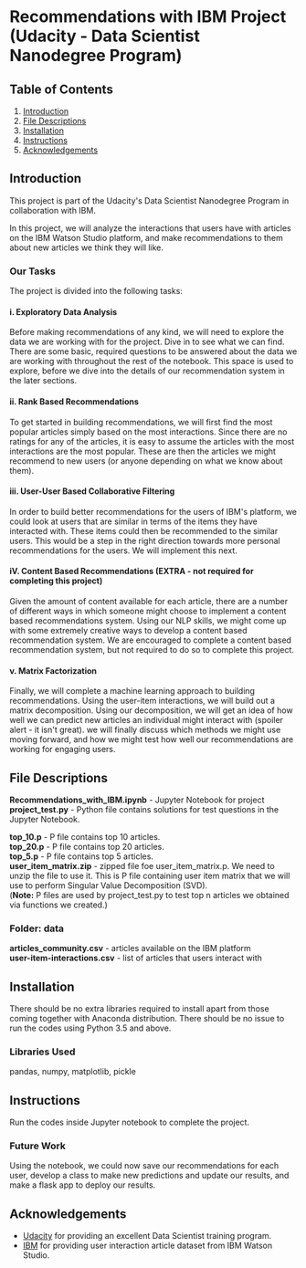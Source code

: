 # Recommendations with IBM Project (Udacity - Data Scientist Nanodegree Program)
## Table of Contents
1. [Introduction]()
2. [File Descriptions]()
3. [Installation]()
4. [Instructions]()
5. [Acknowledgements]()

## Introduction
This project is part of the Udacity's Data Scientist Nanodegree Program in collaboration with IBM.

In this project, we will analyze the interactions that users have with articles on the IBM Watson Studio platform, and make recommendations to them about new articles we think they will like. 

### Our Tasks
The project is divided into the following tasks:

#### i. Exploratory Data Analysis<br/>
Before making recommendations of any kind, we will need to explore the data we are working with for the project. Dive in to see what we can find. There are some basic, required questions to be answered about the data we are working with throughout the rest of the notebook. This space is used to explore, before we dive into the details of our recommendation system in the later sections.

#### ii. Rank Based Recommendations<br/>
To get started in building recommendations, we will first find the most popular articles simply based on the most interactions. Since there are no ratings for any of the articles, it is easy to assume the articles with the most interactions are the most popular. These are then the articles we might recommend to new users (or anyone depending on what we know about them).

#### iii. User-User Based Collaborative Filtering<br/>
In order to build better recommendations for the users of IBM's platform, we could look at users that are similar in terms of the items they have interacted with. These items could then be recommended to the similar users. This would be a step in the right direction towards more personal recommendations for the users. We will implement this next.

#### iV. Content Based Recommendations (EXTRA - not required for completing this project)<br/>
Given the amount of content available for each article, there are a number of different ways in which someone might choose to implement a content based recommendations system. Using our NLP skills, we might come up with some extremely creative ways to develop a content based recommendation system. We are encouraged to complete a content based recommendation system, but not required to do so to complete this project.

#### v. Matrix Factorization<br/>
Finally, we will complete a machine learning approach to building recommendations. Using the user-item interactions, we will build out a matrix decomposition. Using our decomposition, we will get an idea of how well we can predict new articles an individual might interact with (spoiler alert - it isn't great). we will finally discuss which methods we might use moving forward, and how we might test how well our recommendations are working for engaging users.

## File Descriptions
**Recommendations_with_IBM.ipynb** - Jupyter Notebook for project<br/>
**project_test.py** - Python file contains solutions for test questions in the Jupyter Notebook.<br/>

**top_10.p** - P file contains top 10 articles.<br/>
**top_20.p** - P file contains top 20 articles.<br/> 
**top_5.p** - P file contains top 5 articles.<br/>
**user_item_matrix.zip** - zipped file foe user_item_matrix.p. We need to unzip the file to use it. This is P file containing user item matrix that we will use to perform Singular Value Decomposition (SVD).<br/>
(**Note:** P files are used by project_test.py to test top n articles we obtained via functions we created.)<br/>

### Folder: data<br/>
**articles_community.csv** - articles available on the IBM platform<br/>
**user-item-interactions.csv** - list of articles that users interact with<br/>

## Installation
There should be no extra libraries required to install apart from those coming together with Anaconda distribution. There should be no issue to run the codes using Python 3.5 and above.

### Libraries Used
pandas, numpy, matplotlib, pickle

## Instructions
Run the codes inside Jupyter notebook to complete the project.

### Future Work
Using the notebook, we could now save our recommendations for each user, develop a class to make new predictions and update our results, and make a flask app to deploy our results.

## Acknowledgements
* [Udacity](https://www.udacity.com/) for providing an excellent Data Scientist training program.
* [IBM](https://www.ibm.com/) for providing user interaction article dataset from IBM Watson Studio.
